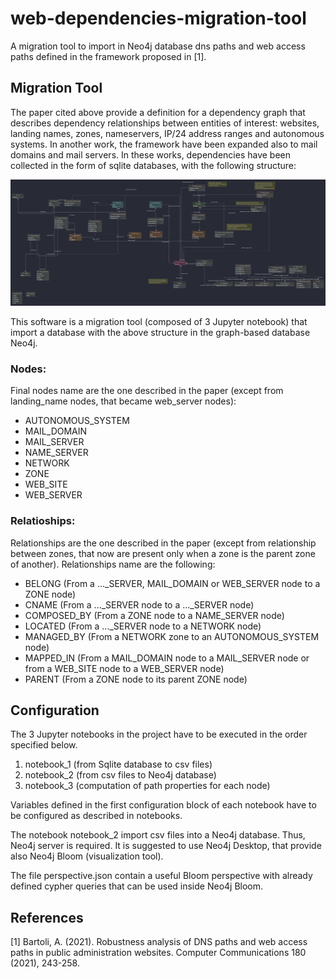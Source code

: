 # web-dependencies-migration-tool
A migration tool to import in Neo4j database dns paths and web access paths defined in the framework proposed in [1].

## Migration Tool
The paper cited above provide a definition for a dependency graph that describes dependency relationships between entities of interest: websites, landing names, zones, nameservers, IP/24 address ranges and autonomous systems. In another work, the framework have been expanded also to mail domains and mail servers. 
In these works, dependencies have been collected in the form of sqlite databases, with the following structure:

![Database scheme](https://github.com/BoniFederico/web-dependencies-migration-tool/blob/main/db.jpg "Sqlite database scheme")

This software is a migration tool (composed of 3 Jupyter notebook) that import a database with the above structure in the graph-based database Neo4j. 

### Nodes:
Final nodes name are the one described in the paper (except from landing_name nodes, that became web_server nodes):
- AUTONOMOUS_SYSTEM
- MAIL_DOMAIN
- MAIL_SERVER
- NAME_SERVER
- NETWORK
- ZONE
- WEB_SITE
- WEB_SERVER

### Relatioships:
Relationships are the one described in the paper (except from relationship between zones, that now are present only when a zone is the parent zone of another). Relationships name are the following:

- BELONG (From a ..._SERVER, MAIL_DOMAIN or WEB_SERVER node to a ZONE node)
- CNAME (From a ..._SERVER node to a ..._SERVER node)
- COMPOSED_BY (From a ZONE node to a NAME_SERVER node)
- LOCATED (From a ..._SERVER node to a NETWORK node)
- MANAGED_BY (From a NETWORK zone to an AUTONOMOUS_SYSTEM node)
- MAPPED_IN (From a MAIL_DOMAIN node to a MAIL_SERVER node or from a WEB_SITE node to a WEB_SERVER node)
- PARENT (From a ZONE node to its parent ZONE node)

## Configuration

The 3 Jupyter notebooks in the project have to be executed in the order specified below.
1. notebook_1 (from Sqlite database to csv files)
2.  notebook_2 (from csv files to Neo4j database)
3. notebook_3 (computation of path properties for each node)

Variables defined in the first configuration block of each notebook have to be configured as described in notebooks.

The notebook notebook_2 import csv files into a Neo4j database. Thus, Neo4j server is required. It is suggested to use Neo4j Desktop, that provide also Neo4j Bloom (visualization tool). 

The file perspective.json contain a useful Bloom perspective with already defined cypher queries that can be used inside Neo4j Bloom.
 

## References
<a id="1">[1]</a> 
Bartoli, A. (2021). 
Robustness analysis of DNS paths and web access paths in public
administration websites. Computer Communications 180 (2021), 243-258.

